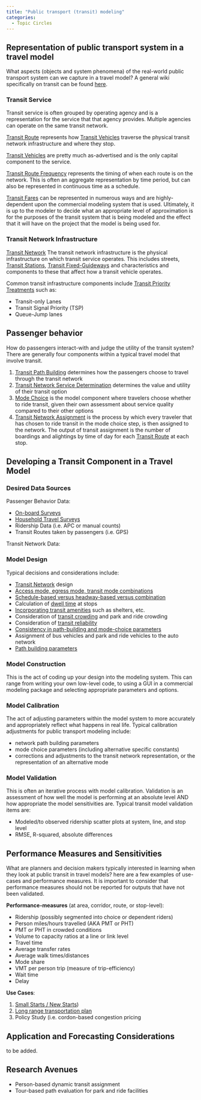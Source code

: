 ```yaml
---
title: "Public transport (transit) modeling"
categories:
  - Topic Circles
---
```


<CategoryList category="Public Transport (Transit) Modeling" />

Representation of public transport system in a travel model
-----------------------------------------------------------

What aspects (objects and system phenomena) of the real-world public transport system can we capture in a travel model? A general wiki specifically on transit can be found [here](http://www.transitwiki.org/TransitWiki/index.php/Main_Page).

### Transit Service

Transit service is often grouped by operating agency and is a representation for the service that that agency provides. Multiple agencies can operate on the same transit network.

[Transit Route](Transit_Route) represents how [Transit Vehicles](Transit_Vehicles) traverse the physical transit network infrastructure and where they stop.

[Transit Vehicles](Transit_Vehicles) are pretty much as-advertised and is the only capital component to the service.

[Transit Route Frequency](Transit_Route_Frequency) represents the timing of when each route is on the network. This is often an aggregate representation by time period, but can also be represented in continuous time as a schedule.

[Transit Fares](Transit_Fares) can be represented in numerous ways and are highly-dependent upon the commercial modeling system that is used. Ultimately, it is up to the modeler to decide what an appropriate level of approximation is for the purposes of the transit system that is being modeled and the effect that it will have on the project that the model is being used for.

### Transit Network Infrastructure

[Transit Network](Transit_networks)
The transit network infrastructure is the physical infrastructure on which transit service operates. This includes streets, [Transit Stations](Transit_Stations), [Transit Fixed-Guideways](Transit_Fixed_Guideways) and characteristics and components to these that affect how a transit vehicle operates.

Common transit infrastructure components include [Transit Priority Treatments](Transit_Priority_Treatments) such as:

-   Transit-only Lanes
-   Transit Signal Priority (TSP)
-   Queue-Jump lanes

Passenger behavior
------------------

How do passengers interact-with and judge the utility of the transit system? There are generally four components within a typical travel model that involve transit.

1.  [Transit Path Building](Transit_Path_Building) determines how the passengers choose to travel through the transit network
2.  [Transit Network Service Determination](Transit_Network_Service_Determination) determines the value and utility of their transit option
3.  [Mode Choice](Mode_Choice) is the model component where travelers choose whether to ride transit, given their own assessment about service quality compared to their other options
4.  [Transit Network Assignment](Transit_Network_Assignment) is the process by which every traveler that has chosen to ride transit in the mode choice step, is then assigned to the network. The output of transit assignment is the number of boardings and alightings by time of day for each [Transit Route](Transit_Route) at each stop.

Developing a Transit Component in a Travel Model
------------------------------------------------

### Desired Data Sources

Passenger Behavior Data:

-   [On-board Surveys](On_board_Surveys)
-   [Household Travel Surveys](Travel_Survey_Data)
-   Ridership Data (i.e. APC or manual counts)
-   Transit Routes taken by passengers (i.e. GPS)

Transit Network Data:

### Model Design

Typical decisions and considerations include:

-   [Transit Network](Transit_networks) design
-   [Access mode, egress mode, transit mode combinations](transit_mode_combinations)
-   [Schedule-based versus headway-based versus combination](schedule_versus_headway)
-   Calculation of [dwell time](Transit_dwell_time) at stops
-   [Incorporating transit amenities](Incorporating_transit_amenities) such as shelters, etc.
-   Consideration of [transit crowding](Transit_crowding) and park and ride crowding
-   Consideration of [transit reliability](Transit_reliability)
-   [Consistency in path-building and mode-choice parameters](Path_Choice_Mode_choice_Consistency)
-   Assignment of bus vehicles and park and ride vehicles to the auto network
-   [Path building parameters](Transit_Path_Parameters)

### Model Construction

This is the act of coding up your design into the modeling system. This can range from writing your own low-level code, to using a GUI in a commercial modeling package and selecting appropriate parameters and options.

### Model Calibration

The act of adjusting parameters within the model system to more accurately and appropriately reflect what happens in real life. Typical calibration adjustments for public transport modeling include:

-   network path building parameters
-   mode choice parameters (including alternative specific constants)
-   corrections and adjustments to the transit network representation, or the representation of an alternative mode

### Model Validation

This is often an iterative process with model calibration. Validation is an assessment of how well the model is performing at an absolute level AND how appropriate the model sensitivities are. Typical transit model validation items are:

-   Modeled/to observed ridership scatter plots at system, line, and stop level
-   RMSE, R-squared, absolute differences

Performance Measures and Sensitivities
--------------------------------------

What are planners and decision makers typically interested in learning when they look at public transit in travel models? here are a few examples of use-cases and performance measures. It is important to consider that performance measures should not be reported for outputs that have not been validated.

**Performance-measures** (at area, corridor, route, or stop-level):

-   Ridership (possibly segmented into choice or dependent riders)
-   Person miles/hours travelled (AKA PMT or PHT)
-   PMT or PHT in crowded conditions
-   Volume to capacity ratios at a line or link level
-   Travel time
-   Average transfer rates
-   Average walk times/distances
-   Mode share
-   VMT per person trip (measure of trip-efficiency)
-   Wait time
-   Delay

**Use Cases**:

1.  [Small Starts / New Starts](New_Starts))
2.  [Long range transportation plan](Long_range_transportation_plan)
3.  Policy Study (i.e. cordon-based congestion pricing

Application and Forecasting Considerations
------------------------------------------

to be added.

Research Avenues
----------------

-   Person-based dynamic transit assignment
-   Tour-based path evaluation for park and ride facilities

